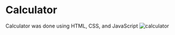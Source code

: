 # Calculator
Calculator was done using HTML, CSS, and JavaScript
![calculator](https://user-images.githubusercontent.com/19918417/138022530-be9b5f05-eacc-4d45-9c68-4d444751cfb4.png)

